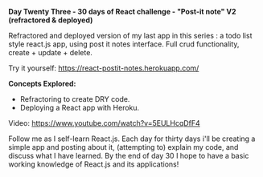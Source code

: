 
**Day Twenty Three - 30 days of React challenge - "Post-it note" V2 (refractored & deployed)**

Refractored and deployed version of my last app in this series : a todo list style react.js app, using post it notes interface. Full crud functionality, create + update + delete.

Try it yourself: https://react-postit-notes.herokuapp.com/

**Concepts Explored:**

- Refractoring to create DRY code.
- Deploying a React app with Heroku.

Video: https://www.youtube.com/watch?v=5EULHcqDfF4

Follow me as I self-learn React.js. Each day for thirty days i'll be creating a simple app and posting about it, (attempting to) explain my code, and discuss what I have learned. By the end of day 30 I hope to have a basic working knowledge of React.js and its applications!

